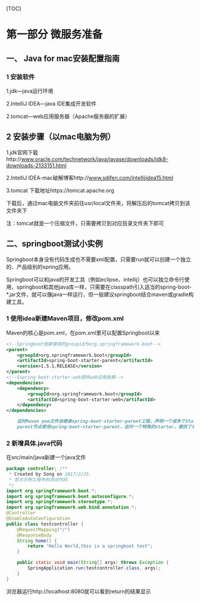 [TOC]

# 第一部分 微服务准备

## 一、 Java for mac安装配置指南

### 1 安装软件

1.jdk—java运行环境

2.IntelliJ IDEA—java IDE集成开发软件

2.tomcat—web应用服务器（Apache服务器的扩展）

## 2 安装步骤（以mac电脑为例）

1.jdk官网下载http://www.oracle.com/technetwork/java/javase/downloads/jdk8-downloads-2133151.html

2.IntelliJ IDEA-mac破解博客http://www.sdifen.com/intellijidea15.html

3.tomcat 下载地址https://tomcat.apache.org

下载后，通过mac电脑文件夹前往usr/local文件夹，将解压后的tomcat拷贝到该文件夹下

注：tomcat就是一个压缩文件，只需要拷贝到对应目录文件夹下即可

## 二、springboot测试小实例

Springboot本身没有代码生成也不需要xml配置，只需要run就可以创建一个独立的、产品级别的spring应用。

Springboot可以和java的开发工具（例如eclipse、intellij）也可以独立命令行使用，springboot和其他java库一样，只需要在classpath引入适当的spring-boot-*.jar文件，就可以像java一样运行，但一般建议springboot结合maven或gradle构建工具。

### 1 使用idea新建Maven项目，修改pom.xml

Maven的核心是pom.xml，在pom.xml里可以配置Springboot以来

```xml
<!--Springboot依赖使用的groupid为org.springframework.boot-->
<parent>
    <groupId>org.springframework.boot</groupId>
    <artifactId>spring-boot-starter-parent</artifactId>
    <version>1.5.1.RELEASE</version>
</parent>
<!--Sspring-boot-starter-web提供web应用依赖-->
<dependencies>
    <dependency>
        <groupId>org.springframework.boot</groupId>
        <artifactId>spring-boot-starter-web</artifactId>
    </dependency>
</dependencies>
```

```markdown
	这时Maven pom文件会继承spring-boot-starter-parent工程，声明一个或多个Starter poms依赖，所以在parent里面进行配置
	parent节点使用spring-boot-starter-parent，这时一个特殊的starter，提供了有用的Maven默认设置，同时提供了dependency-management节点
```

### 2 新增具体.java代码

在src/main/java新建一个java文件

```java
package controller; /**
 * Created by Song on 2017/2/15.
 * 官方示例工程中的测试代码
 */
import org.springframework.boot.*;
import org.springframework.boot.autoconfigure.*;
import org.springframework.stereotype.*;
import org.springframework.web.bind.annotation.*;
@Controller
@EnableAutoConfiguration
public class testcontroller {
    @RequestMapping("/")
    @ResponseBody
    String home() {
        return "Hello World,this is a springboot test";
    }

    public static void main(String[] args) throws Exception {
        SpringApplication.run(testcontroller.class, args);
    }
}
```

浏览器运行http://localhost:8080就可以看到return的结果显示



